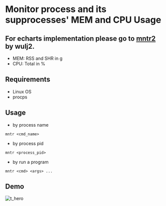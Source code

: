 # Monitor process and its supprocesses' MEM and CPU Usage

## For echarts implementation please go to <a href="https://github.com/wulj2/mntr2" target="_blank">mntr2</a> by wulj2.

* MEM: RSS and SHR in g
* CPU: Total in %

## Requirements
- Linux OS
- procps

## Usage
- by process name

```
mntr <cmd_name>
```

- by process pid
```
mntr <process_pid>
```

- by run a program
```
mntr <cmd> <args> ...
```
## Demo
![t_hero](https://user-images.githubusercontent.com/4134899/162378093-80f7ab68-c81b-4e52-9a44-8c0fcd85a856.svg)
